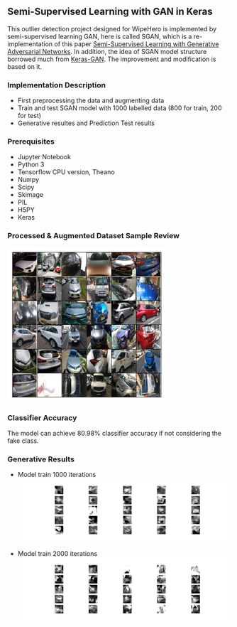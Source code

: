 ##  Semi-Supervised Learning with GAN in Keras

This outlier detection project designed for WipeHero is implemented by semi-supervised learning GAN, here is called SGAN, which is a re-implementation of this paper [Semi-Supervised Learning with Generative Adversarial Networks](https://arxiv.org/abs/1606.01583). In addition, the idea of SGAN model structure borrowed much from [Keras-GAN](https://github.com/eriklindernoren/Keras-GAN). The improvement and modification is based 
on it.

### Implementation Description
- First preprocessing the data and augmenting data
- Train and test SGAN model with 1000 labelled data (800 for train, 200 for test)
- Generative resultes and Prediction Test results 

### Prerequisites
- Jupyter Notebook
- Python 3
- Tensorflow CPU version, Theano
- Numpy
- Scipy
- Skimage
- PIL
- H5PY
- Keras

### Processed & Augmented Dataset Sample Review
![dataset](https://github.com/iMonkey0222/WipeHero-Capstone-ML/blob/master/Outlier%20Detection%20with%20SGAN%20-%20Xiaoyang%20Wang/1.Input%20Processing%20and%20Outliers%20Augmenetation/processed_dataset_samples.png?raw=true)

### Classifier Accuracy
The model can achieve 80.98% classifier accuracy if not considering the fake class.

### Generative Results
- Model train 1000 iterations
![1000epoch](https://github.com/iMonkey0222/WipeHero-Capstone-ML/blob/master/Outlier%20Detection%20with%20SGAN%20-%20Xiaoyang%20Wang/3.Results/Generative%20Results/outsideFront_epoch1000.png?raw=true)

- Model train 2000 iterations
![2000epochs](https://github.com/iMonkey0222/WipeHero-Capstone-ML/blob/master/Outlier%20Detection%20with%20SGAN%20-%20Xiaoyang%20Wang/3.Results/Generative%20Results/outsideFront_epoch2000.png?raw=true)

